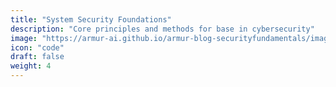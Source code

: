 ```yaml
---
title: "System Security Foundations"
description: "Core principles and methods for base in cybersecurity"
image: "https://armur-ai.github.io/armur-blog-securityfundamentals/images/4.avif"
icon: "code"
draft: false
weight: 4
---
```


